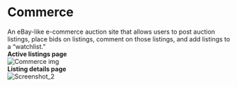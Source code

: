 # Commerce
An eBay-like e-commerce auction site that allows users to post auction listings, place bids on listings, comment on those listings, and add listings to a “watchlist.”<br>
**Active listings page**<br>
![Commerce img](https://user-images.githubusercontent.com/55061979/90392487-9d2ee080-e097-11ea-8c1f-10e92057ef91.png)<br>
**Listing details page**<br>
![Screenshot_2](https://user-images.githubusercontent.com/55061979/90392718-14647480-e098-11ea-8b1f-5eda406a6302.png)
